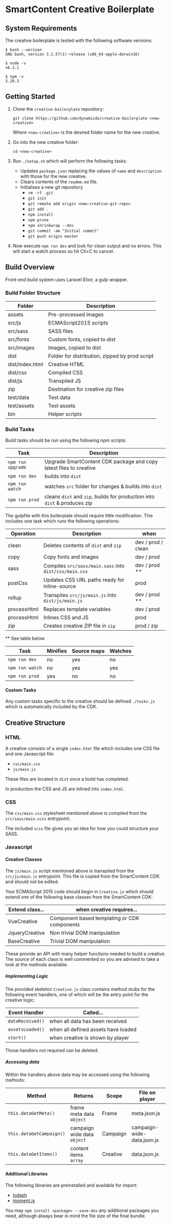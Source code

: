 # SmartContent Creative Boilerplate

## System Requirements

The creative boilerplate is tested with the following software versions: 

```
$ bash --version
GNU bash, version 3.2.57(1)-release (x86_64-apple-darwin16)
    
$ node -v
v6.3.1

$ npm -v
3.10.3
```

## Getting Started
 
1. Clone the `creative-boilerplate` repository:

    `git clone https://github.com/dynamicdo/creative-boilerplate <new-creative>`
    
    Where `<new-creative>` is the desired folder name for the new creative.
    
2. Go into the new creative folder:
    
    `cd <new-creative>`

3. Run `./setup.sh` which will perform the following tasks:

    * Updates `package.json` replacing the values of `name` and `description` with those for the new creative.
    * Clears contents of the `readme.md` file.
    * Initialises a new git repository
        - `rm -rf .git`
        - `git init`
        - `git remote add origin <new-creative-git-repo>`
        - `git add .`
        - `npm install`
        - `npm prune`
        - `npm shrinkwrap --dev`
        - `git commit -am "Initial commit"`
        - `git push origin master`


4. Now execute `npm run dev` and look for clean output and no errors.
This will start a watch process so hit Ctl+C to cancel.

## Build Overview

Front-end build system uses Laravel Elixir, a gulp wrapper. 

### Build Folder Structure

| Folder            | Description                                       |
|-------------------|---------------------------------------------------|
| assets            | Pre-processed images                              |
| src/js            | ECMAScript2015 scripts                            |
| src/sass          | SASS files                                        |
| src/fonts         | Custom fonts, copied to dist                      |
| src/images        | Images, copied to dist                            |
| dist              | Folder for distribution, zipped by prod script    |
| dist/index.html   | Creative HTML                                     |
| dist/css          | Compiled CSS                                      |
| dist/js           | Transpiled JS                                     |
| zip               | Destination for creative zip files                |
| test/data         | Test data                                         |
| test/assets       | Test assets                                       |
| bin               | Helper scripts                                    |

### Build Tasks

Build tasks should be run using the following npm scripts:

| Task              | Description                                                               |
|-------------------|---------------------------------------------------------------------------|
| `npm run upgrade` | Upgrade SmartContent CDK package and copy latest files to creative        |
| `npm run dev`     | builds into `dist`                                                        |
| `npm run watch`   | watches `src` folder for changes & builds into `dist`                     |
| `npm run prod`    | cleans `dist` and `zip`, builds for production into `dist` & produces zip |

The gulpfile with this boilerplate should require little modification. This includes one task which 
runs the following operations:

| Operation     | Description                                               | when                  |
|---------------|-----------------------------------------------------------|-----------------------|
| clean         | Deletes contents of `dist` and `zip`                      | dev / prod / clean    |
| copy          | Copy fonts and images                                     | dev / prod            |
| sass          | Compiles `src/sass/main.sass` into `dist/css/main.css`    | dev / prod **         |
| postCss       | Updates CSS URL paths ready for inline-source             | prod                  |
| rollup        | Transpiles `src/js/main.js` into `dist/js/main.js`        | dev / prod **         |
| processHtml   | Replaces template variables                               | dev / prod            |
| processHtml   | Inlines CSS and JS                                        | prod                  |
| zip           | Creates creative ZIP file in `zip`                        | prod / zip            |

** See table below

| Task              | Minifies  | Source maps   | Watches |
|-------------------|-----------|---------------|---------|
| `npm run dev`     | no        | yes           | no      |
| `npm run watch`   | no        | yes           | yes     |
| `npm run prod`    | yes       | no            | no      |           

#### Custom Tasks

Any custom tasks specific to the creative should be defined
`./tasks.js` which is automatically included by the CDK.

## Creative Structure

### HTML

A creative consists of a single `index.html` file which includes one CSS file and one Javascript file:

- `css/main.css`
- `js/main.js`

These files are located in `dist` once a build has completed.

In production the CSS and JS are inlined into `index.html`.

### CSS

The `css/main.css` stylesheet mentioned above is compiled from the `src/sass/main.scss` entrypoint.

The included `scss` file gives you an idea for how you could structure your SASS.

### Javascript

#### Creative Classes

The `js/main.js` script mentioned above is transpiled from the `src/js/main.js` entrypoint. This file
is copied from the SmartContent CDK and should not be edited.

Your ECMAScript 2015 code should begin in `Creative.js` which should extend one of the following
base classes from the SmartContent CDK:
 
| Extend class...       | when creative requires...                                         |
|-----------------------|-------------------------------------------------------------------|
| VueCreative           | Component based templating or CDK components                      |
| JqueryCreative        | Non trivial DOM manipulation                                      | 
| BaseCreative          | Trivial DOM manipulation                                          |

These provide an API with many helper functions needed to build a creative. The source of
each class is well commented so you are advised to take a look at the methods available.

##### Implementing Logic

The provided skeleton `Creative.js` class contains method stubs for the following event handlers,
one of which will be the entry point for the creative logic:

| Event Handler     | Called...                                 |
|-------------------|-------------------------------------------|
| `dataReceived()`  | when all data has been received           |
| `assetsLoaded()`  | when all defined assets have loaded       |
| `start()`         | when creative is shown by player          |

Those handlers not required can be deleted.

##### Accessing data

Within the handlers above data may be accessed using the following methods:

| Method                    | Returns                       | Scope     | File on player                |
|---------------------------|-------------------------------|-----------|------------------------------ |
| `this.dataGetMeta()`      | frame meta data `object`      | Frame     | meta.json.js                  |
| `this.dataGetCampaign()`  | campaign wide data `object`   | Campaign  | campaign-wide-data.json.js    |
| `this.dataGetItems()`     | content items `array`         | Creative  | data.json.js                  |


#### Additional Libraries

The following libraries are preinstalled and available for import:

- [lodash](https://lodash.com)
- [moment.js](http://momentjs.com/)

You may `npm install <package> --save-dev` any additional packages you need, although always bear in mind the file size of the final bundle.
